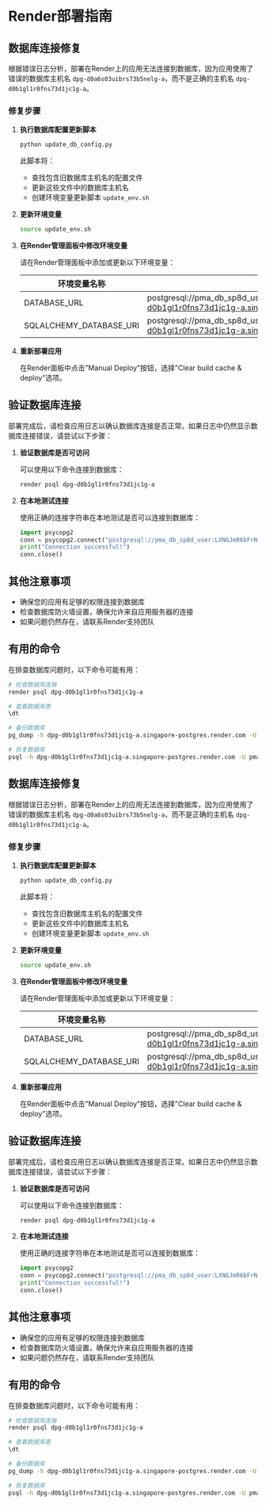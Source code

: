 # Render部署指南

## 数据库连接修复

根据错误日志分析，部署在Render上的应用无法连接到数据库，因为应用使用了错误的数据库主机名 `dpg-d0a6s03uibrs73b5nelg-a`，而不是正确的主机名 `dpg-d0b1gl1r0fns73d1jc1g-a`。

### 修复步骤

1. **执行数据库配置更新脚本**

   ```bash
   python update_db_config.py
   ```

   此脚本将：
   - 查找包含旧数据库主机名的配置文件
   - 更新这些文件中的数据库主机名
   - 创建环境变量更新脚本 `update_env.sh`

2. **更新环境变量**

   ```bash
   source update_env.sh
   ```

3. **在Render管理面板中修改环境变量**

   请在Render管理面板中添加或更新以下环境变量：

   | 环境变量名称 | 值 |
   |------------|-----|
   | DATABASE_URL | postgresql://pma_db_sp8d_user:LXNGJmR6bFrNecoaWbdbdzPpltIAd40w@dpg-d0b1gl1r0fns73d1jc1g-a.singapore-postgres.render.com/pma_db_sp8d |
   | SQLALCHEMY_DATABASE_URI | postgresql://pma_db_sp8d_user:LXNGJmR6bFrNecoaWbdbdzPpltIAd40w@dpg-d0b1gl1r0fns73d1jc1g-a.singapore-postgres.render.com/pma_db_sp8d |

4. **重新部署应用**

   在Render面板中点击"Manual Deploy"按钮，选择"Clear build cache & deploy"选项。

## 验证数据库连接

部署完成后，请检查应用日志以确认数据库连接是否正常。如果日志中仍然显示数据库连接错误，请尝试以下步骤：

1. **验证数据库是否可访问**

   可以使用以下命令连接到数据库：

   ```bash
   render psql dpg-d0b1gl1r0fns73d1jc1g-a
   ```

2. **在本地测试连接**

   使用正确的连接字符串在本地测试是否可以连接到数据库：

   ```python
   import psycopg2
   conn = psycopg2.connect("postgresql://pma_db_sp8d_user:LXNGJmR6bFrNecoaWbdbdzPpltIAd40w@dpg-d0b1gl1r0fns73d1jc1g-a.singapore-postgres.render.com/pma_db_sp8d")
   print("Connection successful!")
   conn.close()
   ```

## 其他注意事项

- 确保您的应用有足够的权限连接到数据库
- 检查数据库防火墙设置，确保允许来自应用服务器的连接
- 如果问题仍然存在，请联系Render支持团队

## 有用的命令

在排查数据库问题时，以下命令可能有用：

```bash
# 检查数据库连接
render psql dpg-d0b1gl1r0fns73d1jc1g-a

# 查看数据库表
\dt

# 备份数据库
pg_dump -h dpg-d0b1gl1r0fns73d1jc1g-a.singapore-postgres.render.com -U pma_db_sp8d_user -d pma_db_sp8d > backup.sql

# 恢复数据库
psql -h dpg-d0b1gl1r0fns73d1jc1g-a.singapore-postgres.render.com -U pma_db_sp8d_user -d pma_db_sp8d < backup.sql
``` 

## 数据库连接修复

根据错误日志分析，部署在Render上的应用无法连接到数据库，因为应用使用了错误的数据库主机名 `dpg-d0a6s03uibrs73b5nelg-a`，而不是正确的主机名 `dpg-d0b1gl1r0fns73d1jc1g-a`。

### 修复步骤

1. **执行数据库配置更新脚本**

   ```bash
   python update_db_config.py
   ```

   此脚本将：
   - 查找包含旧数据库主机名的配置文件
   - 更新这些文件中的数据库主机名
   - 创建环境变量更新脚本 `update_env.sh`

2. **更新环境变量**

   ```bash
   source update_env.sh
   ```

3. **在Render管理面板中修改环境变量**

   请在Render管理面板中添加或更新以下环境变量：

   | 环境变量名称 | 值 |
   |------------|-----|
   | DATABASE_URL | postgresql://pma_db_sp8d_user:LXNGJmR6bFrNecoaWbdbdzPpltIAd40w@dpg-d0b1gl1r0fns73d1jc1g-a.singapore-postgres.render.com/pma_db_sp8d |
   | SQLALCHEMY_DATABASE_URI | postgresql://pma_db_sp8d_user:LXNGJmR6bFrNecoaWbdbdzPpltIAd40w@dpg-d0b1gl1r0fns73d1jc1g-a.singapore-postgres.render.com/pma_db_sp8d |

4. **重新部署应用**

   在Render面板中点击"Manual Deploy"按钮，选择"Clear build cache & deploy"选项。

## 验证数据库连接

部署完成后，请检查应用日志以确认数据库连接是否正常。如果日志中仍然显示数据库连接错误，请尝试以下步骤：

1. **验证数据库是否可访问**

   可以使用以下命令连接到数据库：

   ```bash
   render psql dpg-d0b1gl1r0fns73d1jc1g-a
   ```

2. **在本地测试连接**

   使用正确的连接字符串在本地测试是否可以连接到数据库：

   ```python
   import psycopg2
   conn = psycopg2.connect("postgresql://pma_db_sp8d_user:LXNGJmR6bFrNecoaWbdbdzPpltIAd40w@dpg-d0b1gl1r0fns73d1jc1g-a.singapore-postgres.render.com/pma_db_sp8d")
   print("Connection successful!")
   conn.close()
   ```

## 其他注意事项

- 确保您的应用有足够的权限连接到数据库
- 检查数据库防火墙设置，确保允许来自应用服务器的连接
- 如果问题仍然存在，请联系Render支持团队

## 有用的命令

在排查数据库问题时，以下命令可能有用：

```bash
# 检查数据库连接
render psql dpg-d0b1gl1r0fns73d1jc1g-a

# 查看数据库表
\dt

# 备份数据库
pg_dump -h dpg-d0b1gl1r0fns73d1jc1g-a.singapore-postgres.render.com -U pma_db_sp8d_user -d pma_db_sp8d > backup.sql

# 恢复数据库
psql -h dpg-d0b1gl1r0fns73d1jc1g-a.singapore-postgres.render.com -U pma_db_sp8d_user -d pma_db_sp8d < backup.sql
``` 